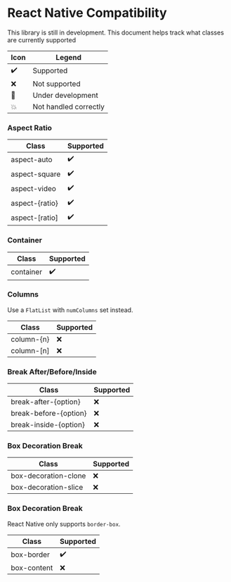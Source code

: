 # React Native Compatibility

This library is still in development. This document helps track what classes are currently supported

| Icon               | Legend                |
| ------------------ | --------------------- |
| :heavy_check_mark: | Supported             |
| :x:                | Not supported         |
| :construction:     | Under development     |
| :boom:             | Not handled correctly |

### Aspect Ratio

| Class          | Supported            |
| -------------- | -------------------- |
| aspect-auto    | :heavy_check_mark: |
| aspect-square  | :heavy_check_mark: |
| aspect-video   | :heavy_check_mark: |
| aspect-{ratio} | :heavy_check_mark: |
| aspect-[ratio] | :heavy_check_mark: |

### Container

| Class     | Supported          |
| --------- | ------------------ |
| container | :heavy_check_mark: |

### Columns

Use a `FlatList` with `numColumns` set instead.

| Class      | Supported |
| ---------- | --------- |
| column-{n} | :x:       |
| column-[n] | :x:       |

### Break After/Before/Inside

| Class                 | Supported |
| --------------------- | --------- |
| break-after-{option}  | :x:       |
| break-before-{option} | :x:       |
| break-inside-{option} | :x:       |

### Box Decoration Break

| Class                | Supported |
| -------------------- | --------- |
| box-decoration-clone | :x:       |
| box-decoration-slice | :x:       |

### Box Decoration Break

React Native only supports `border-box`.

| Class       | Supported          |
| ----------- | ------------------ |
| box-border  | :heavy_check_mark: |
| box-content | :x:                |
